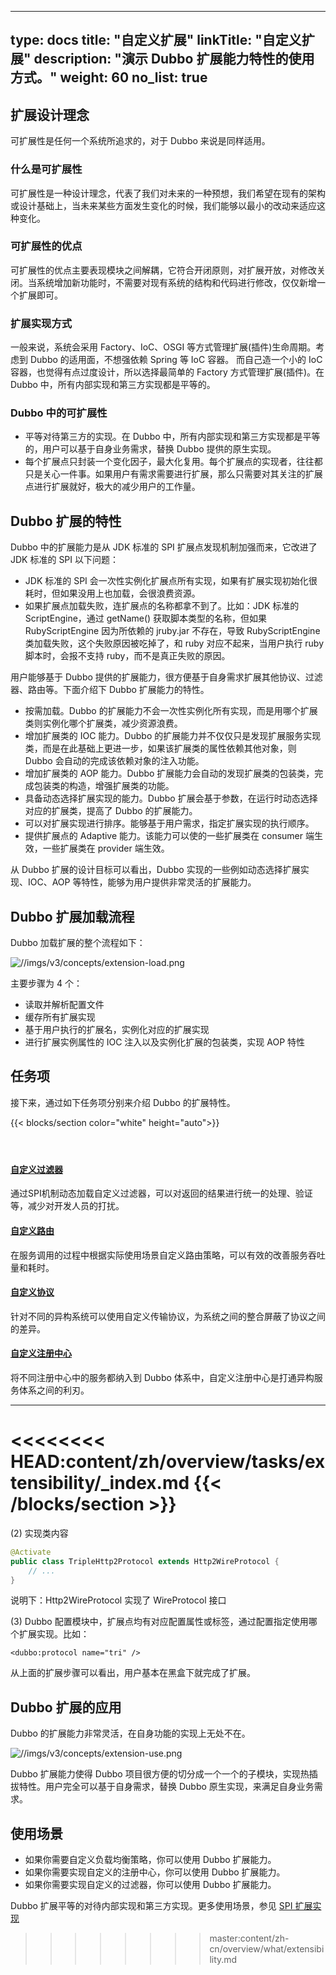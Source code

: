 
---
type: docs
title: "自定义扩展"
linkTitle: "自定义扩展"
description: "演示 Dubbo 扩展能力特性的使用方式。"
weight: 60
no_list: true
---

## 扩展设计理念

可扩展性是任何一个系统所追求的，对于 Dubbo 来说是同样适用。

### 什么是可扩展性

可扩展性是一种设计理念，代表了我们对未来的一种预想，我们希望在现有的架构或设计基础上，当未来某些方面发生变化的时候，我们能够以最小的改动来适应这种变化。

### 可扩展性的优点

可扩展性的优点主要表现模块之间解耦，它符合开闭原则，对扩展开放，对修改关闭。当系统增加新功能时，不需要对现有系统的结构和代码进行修改，仅仅新增一个扩展即可。

### 扩展实现方式

一般来说，系统会采用 Factory、IoC、OSGI 等方式管理扩展(插件)生命周期。考虑到 Dubbo 的适用面，不想强依赖 Spring 等 IoC 容器。
而自己造一个小的 IoC 容器，也觉得有点过度设计，所以选择最简单的 Factory 方式管理扩展(插件)。在 Dubbo 中，所有内部实现和第三方实现都是平等的。

### Dubbo 中的可扩展性

* 平等对待第三方的实现。在 Dubbo 中，所有内部实现和第三方实现都是平等的，用户可以基于自身业务需求，替换 Dubbo 提供的原生实现。
* 每个扩展点只封装一个变化因子，最大化复用。每个扩展点的实现者，往往都只是关心一件事。如果用户有需求需要进行扩展，那么只需要对其关注的扩展点进行扩展就好，极大的减少用户的工作量。

## Dubbo 扩展的特性

Dubbo 中的扩展能力是从 JDK 标准的 SPI 扩展点发现机制加强而来，它改进了 JDK 标准的 SPI 以下问题：

* JDK 标准的 SPI 会一次性实例化扩展点所有实现，如果有扩展实现初始化很耗时，但如果没用上也加载，会很浪费资源。
* 如果扩展点加载失败，连扩展点的名称都拿不到了。比如：JDK 标准的 ScriptEngine，通过 getName() 获取脚本类型的名称，但如果 RubyScriptEngine 因为所依赖的 jruby.jar 不存在，导致 RubyScriptEngine 类加载失败，这个失败原因被吃掉了，和 ruby 对应不起来，当用户执行 ruby 脚本时，会报不支持 ruby，而不是真正失败的原因。

用户能够基于 Dubbo 提供的扩展能力，很方便基于自身需求扩展其他协议、过滤器、路由等。下面介绍下 Dubbo 扩展能力的特性。

* 按需加载。Dubbo 的扩展能力不会一次性实例化所有实现，而是用哪个扩展类则实例化哪个扩展类，减少资源浪费。
* 增加扩展类的 IOC 能力。Dubbo 的扩展能力并不仅仅只是发现扩展服务实现类，而是在此基础上更进一步，如果该扩展类的属性依赖其他对象，则 Dubbo 会自动的完成该依赖对象的注入功能。
* 增加扩展类的 AOP 能力。Dubbo 扩展能力会自动的发现扩展类的包装类，完成包装类的构造，增强扩展类的功能。
* 具备动态选择扩展实现的能力。Dubbo 扩展会基于参数，在运行时动态选择对应的扩展类，提高了 Dubbo 的扩展能力。
* 可以对扩展实现进行排序。能够基于用户需求，指定扩展实现的执行顺序。
* 提供扩展点的 Adaptive 能力。该能力可以使的一些扩展类在 consumer 端生效，一些扩展类在 provider 端生效。

从 Dubbo 扩展的设计目标可以看出，Dubbo 实现的一些例如动态选择扩展实现、IOC、AOP 等特性，能够为用户提供非常灵活的扩展能力。

## Dubbo 扩展加载流程

Dubbo 加载扩展的整个流程如下：

![//imgs/v3/concepts/extension-load.png](/imgs/v3/concepts/extension-load.png)

主要步骤为 4 个：
* 读取并解析配置文件
* 缓存所有扩展实现
* 基于用户执行的扩展名，实例化对应的扩展实现
* 进行扩展实例属性的 IOC 注入以及实例化扩展的包装类，实现 AOP 特性

## 任务项

接下来，通过如下任务项分别来介绍 Dubbo 的扩展特性。

{{< blocks/section color="white" height="auto">}}
<div class="td-content list-page">
    <div class="lead"></div><header class="article-meta">
    </header><div class="row">
    <div class="col-sm col-md-6 mb-4">
        <div class="h-100 card shadow" href="#">
            <div class="card-body">
                <h4 class="card-title">
                    <a href='{{< relref "./filter/" >}}'>自定义过滤器</a>
                </h4>
                <p>通过SPI机制动态加载自定义过滤器，可以对返回的结果进行统一的处理、验证等，减少对开发人员的打扰。</p>
            </div>
        </div>
    </div>
    <div class="col-sm col-md-6 mb-4">
        <div class="h-100 card shadow">
            <div class="card-body">
                <h4 class="card-title">
                    <a href='{{< relref "./router/" >}}'>自定义路由</a>
                </h4>
                <p>在服务调用的过程中根据实际使用场景自定义路由策略，可以有效的改善服务吞吐量和耗时。</p>
            </div>
        </div>
    </div>
    <div class="col-sm col-md-6 mb-4">
        <div class="h-100 card shadow">
            <div class="card-body">
                <h4 class="card-title">
                    <a href='{{< relref "./protocol/" >}}'>自定义协议</a>
                </h4>
                <p>针对不同的异构系统可以使用自定义传输协议，为系统之间的整合屏蔽了协议之间的差异。
                </p>
            </div>
        </div>
    </div>
    <div class="col-sm col-md-6 mb-4">
        <div class="h-100 card shadow">
            <div class="card-body">
                <h4 class="card-title">
                    <a href='{{< relref "./registry/" >}}'>自定义注册中心</a>
                </h4>
                <p>将不同注册中心中的服务都纳入到 Dubbo 体系中，自定义注册中心是打通异构服务体系之间的利刃。
                </p>
            </div>
        </div>
    </div>
</div>
<hr>
</div>

<<<<<<<< HEAD:content/zh/overview/tasks/extensibility/_index.md
{{< /blocks/section >}}
========
(2) 实现类内容
```java
@Activate
public class TripleHttp2Protocol extends Http2WireProtocol {
    // ...
}
```

说明下：Http2WireProtocol 实现了 WireProtocol 接口

(3) Dubbo 配置模块中，扩展点均有对应配置属性或标签，通过配置指定使用哪个扩展实现。比如：
```text
<dubbo:protocol name="tri" />
```

从上面的扩展步骤可以看出，用户基本在黑盒下就完成了扩展。

## Dubbo 扩展的应用

Dubbo 的扩展能力非常灵活，在自身功能的实现上无处不在。

![//imgs/v3/concepts/extension-use.png](/imgs/v3/concepts/extension-use.png)

Dubbo 扩展能力使得 Dubbo 项目很方便的切分成一个一个的子模块，实现热插拔特性。用户完全可以基于自身需求，替换 Dubbo 原生实现，来满足自身业务需求。

## 使用场景

* 如果你需要自定义负载均衡策略，你可以使用 Dubbo 扩展能力。
* 如果你需要实现自定义的注册中心，你可以使用 Dubbo 扩展能力。
* 如果你需要实现自定义的过滤器，你可以使用 Dubbo 扩展能力。

Dubbo 扩展平等的对待内部实现和第三方实现。更多使用场景，参见 [SPI 扩展实现](/zh-cn/docs3-v2/java-sdk/reference-manual/spi/description/)
>>>>>>>> master:content/zh-cn/overview/what/extensibility.md
